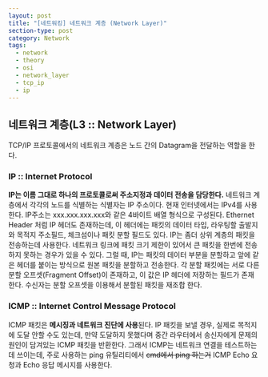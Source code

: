 ```yaml
---
layout: post
title: "[네트워킹] 네트워크 계층 (Network Layer)"
section-type: post
category: Network
tags:
  - network
  - theory
  - osi
  - network_layer
  - tcp_ip
  - ip
---
```


## 네트워크 계층(L3 :: Network Layer)

TCP/IP 프로토콜에서의 네트워크 계층은 노드 간의 Datagram을 전달하는 역할을 한다.

### IP :: Internet Protocol

**IP는 이름 그대로 하나의 프로토콜로써 주소지정과 데이터 전송을 담당한다.** 네트워크 계층에서 각각의 노드를 식별하는 식별자는 IP 주소이다. 현재 인터넷에서는 IPv4를 사용한다. IP주소는 xxx.xxx.xxx.xxx와 같은 4바이트 배열 형식으로 구성된다. Ethernet Header 처럼 IP 헤더도 존재하는데, 이 헤더에는 패킷의 데이터 타입, 라우팅할 출발지와 목적지 주소필드, 체크섬이나 패킷 분할 필드도 있다. IP는 좀더 상위 계층의 패킷을 전송하는데 사용한다. 네트워크 링크에 패킷 크기 제한이 있어서 큰 패킷을 한번에 전송하지 못하는 경우가 있을 수 있다. 그럴 때, IP는 패킷의 데이터 부분을 분할하고 앞에 같은 헤더를 붙이는 방식으로 원본 패킷을 분할하고 전송한다. 각 분할 패킷에는 서로 다른 분할 오프셋(Fragment Offset)이 존재하고, 이 값은 IP 헤더에 저장하는 필드가 존재한다. 수신자는 분할 오프셋을 이용해서 분할된 패킷을 재조합 한다.

### ICMP :: Internet Control Message Protocol

ICMP 패킷은 **메시징과 네트워크 진단에 사용**된다. IP 패킷을 보낼 경우, 실제로 목적지에 도달 안할 수도 있는데, 만약 도달하지 못했다며 중간 라우터에서 송신자에게 문제의 원인이 담겨있는 ICMP 패킷을 반환한다. 그래서 ICMP는 네트워크 연결을 테스트하는 데 쓰이는데, 주로 사용하는 ping 유틸리티에서 ~~cmd에서 ping 하는거~~ ICMP Echo 요청과 Echo 응답 메시지를 사용한다.
